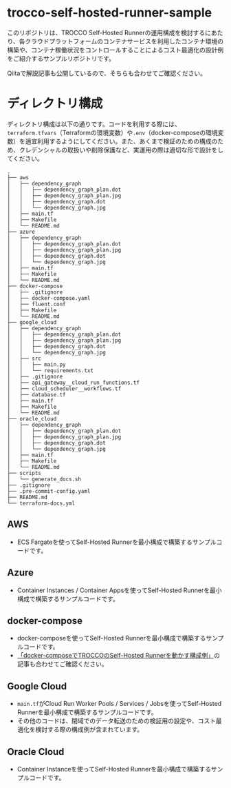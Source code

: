 # trocco-self-hosted-runner-sample

このリポジトリは、TROCCO Self-Hosted Runnerの運用構成を検討するにあたり、各クラウドプラットフォームのコンテナサービスを利用したコンテナ環境の構築や、コンテナ稼働状況をコントロールすることによるコスト最適化の設計例をご紹介するサンプルリポジトリです。

Qiitaで解説記事も公開しているので、そちらも合わせてご確認ください。

# ディレクトリ構成

ディレクトリ構成は以下の通りです。コードを利用する際には、`terraform.tfvars`（Terraformの環境変数）や`.env`（docker-composeの環境変数）を適宜利用するようにしてください。また、あくまで検証のための構成のため、クレデンシャルの取扱いや削除保護など、実運用の際は適切な形で設計をしてください。

```
.
├── aws
│   ├── dependency_graph
│   │   ├── dependency_graph_plan.dot
│   │   ├── dependency_graph_plan.jpg
│   │   ├── dependency_graph.dot
│   │   └── dependency_graph.jpg
│   ├── main.tf
│   ├── Makefile
│   └── README.md
├── azure
│   ├── dependency_graph
│   │   ├── dependency_graph_plan.dot
│   │   ├── dependency_graph_plan.jpg
│   │   ├── dependency_graph.dot
│   │   └── dependency_graph.jpg
│   ├── main.tf
│   ├── Makefile
│   └── README.md
├── docker-compose
│   ├── .gitignore
│   ├── docker-compose.yaml
│   ├── fluent.conf
│   ├── Makefile
│   └── README.md
├── google_cloud
│   ├── dependency_graph
│   │   ├── dependency_graph_plan.dot
│   │   ├── dependency_graph_plan.jpg
│   │   ├── dependency_graph.dot
│   │   └── dependency_graph.jpg
│   ├── src
│   │   ├── main.py
│   │   └── requirements.txt
│   ├── .gitignore
│   ├── api_gateway__cloud_run_functions.tf
│   ├── cloud_scheduler__workflows.tf
│   ├── database.tf
│   ├── main.tf
│   ├── Makefile
│   └── README.md
├── oracle_cloud
│   ├── dependency_graph
│   │   ├── dependency_graph_plan.dot
│   │   ├── dependency_graph_plan.jpg
│   │   ├── dependency_graph.dot
│   │   └── dependency_graph.jpg
│   ├── main.tf
│   ├── Makefile
│   └── README.md
├── scripts
│   └── generate_docs.sh
├── .gitignore
├── .pre-commit-config.yaml
├── README.md
└── terraform-docs.yml
```

## AWS

- ECS Fargateを使ってSelf-Hosted Runnerを最小構成で構築するサンプルコードです。

## Azure

- Container Instances / Container Appsを使ってSelf-Hosted Runnerを最小構成で構築するサンプルコードです。

## docker-compose

- docker-composeを使ってSelf-Hosted Runnerを最小構成で構築するサンプルコードです。
- [「docker-composeでTROCCOのSelf-Hosted Runnerを動かす構成例」](https://qiita.com/SoySoySoyB/items/f68c039bf1a78b8ea26a)の記事も合わせてご確認ください。

## Google Cloud

- `main.tf`がCloud Run Worker Pools / Services / Jobsを使ってSelf-Hosted Runnerを最小構成で構築するサンプルコードです。
- その他のコードは、閉域でのデータ転送のための検証用の設定や、コスト最適化を検討する際の構成例が含まれています。

## Oracle Cloud

- Container Instanceを使ってSelf-Hosted Runnerを最小構成で構築するサンプルコードです。
